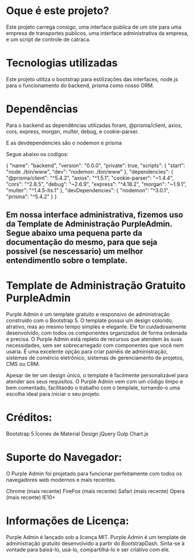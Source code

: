 <h1>Oque é este projeto?</h1>

Este projeto carrega consigo, uma interface publica de um site para uma empresa de transportes publicos, uma interface administrativa da empresa, e um script de controle de catraca.

<h1>Tecnologias utilizadas</h1>

Este projeto utiliza o bootstrap para estilizações das interfaces, node.js para o funcionamento do backend, prisma como nosso ORM.

<h1>Dependências</h1>

Para o backend as dependências utilizadas foram, @prisma/client, axios, cors, express, morgan, multer, debug, e cookie-parser.

E as devdependencies são o nodemon e prisma

Segue abaixo os codigos:

{
  "name": "backend",
  "version": "0.0.0",
  "private": true,
  "scripts": {
    "start": "node ./bin/www",
    "dev": "nodemon ./bin/www"
  },
  "dependencies": {
    "@prisma/client": "^5.4.2",
    "axios": "^1.5.1",
    "cookie-parser": "~1.4.4",
    "cors": "^2.8.5",
    "debug": "~2.6.9",
    "express": "^4.18.2",
    "morgan": "~1.9.1",
    "multer": "^1.4.5-lts.1"
  },
  "devDependencies": {
    "nodemon": "^3.0.1",
    "prisma": "^5.4.2"
  }
}

<h2>Em nossa interface administrativa, fizemos uso da Template de Administração PurpleAdmin. Segue abaixo uma pequena parte da documentação do mesmo, para que seja possivel (se nescessario) um melhor entendimentlo sobre o template.</h2>

<h1>Template de Administração Gratuito PurpleAdmin</h1>
Purple Admin é um template gratuito e responsivo de administração construído com o Bootstrap 5. O template possui um design colorido, atrativo, mas ao mesmo tempo simples e elegante. Ele foi cuidadosamente desenvolvido, com todos os componentes organizados de forma ordenada e precisa.
O Purple Admin está repleto de recursos que atendem às suas necessidades, sem ser sobrecarregado com componentes que você nem usaria. É uma excelente opção para criar painéis de administração, sistemas de comércio eletrônico, sistemas de gerenciamento de projetos, CMS ou CRM.

Apesar de ter um design único, o template é facilmente personalizável para atender aos seus requisitos. O Purple Admin vem com um código limpo e bem comentado, facilitando o trabalho com o template, tornando-o uma escolha ideal para iniciar o seu projeto.

<h1>Créditos:</h1>
Bootstrap 5
Ícones de Material Design
jQuery
Gulp
Chart.js
<h1>Suporte do Navegador:</h1>
O Purple Admin foi projetado para funcionar perfeitamente com todos os navegadores web modernos e mais recentes.

Chrome (mais recente)
FireFox (mais recente)
Safari (mais recente)
Opera (mais recente)
IE10+
<h1>Informações de Licença:</h1>
Purple Admin é lançado sob a licença MIT. Purple Admin é um template de administração gratuito desenvolvido a partir do BootstrapDash. Sinta-se à vontade para baixá-lo, usá-lo, compartilhá-lo e ser criativo com ele.

